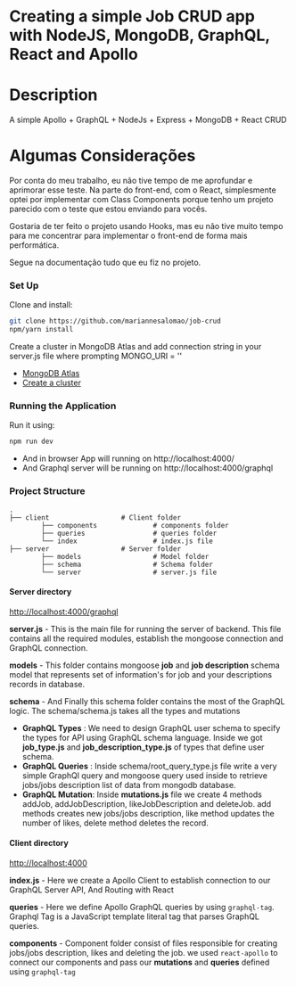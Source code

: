 # Creating a simple Job CRUD app with NodeJS, MongoDB, GraphQL, React and Apollo

# Description

A simple Apollo + GraphQL + NodeJs + Express + MongoDB + React CRUD

# Algumas Considerações

Por conta do meu trabalho, eu não tive tempo de me aprofundar e aprimorar esse teste.
Na parte do front-end, com o React, simplesmente optei por implementar com Class Components porque tenho um
projeto parecido com o teste que estou enviando para vocês.

Gostaria de ter feito o projeto usando Hooks, mas eu não tive muito tempo para me concentrar para
implementar o front-end de forma mais performática.

Segue na documentação tudo que eu fiz no projeto.

### Set Up
Clone and install:

```bash
git clone https://github.com/mariannesalomao/job-crud
npm/yarn install
```

Create a cluster in MongoDB Atlas and add connection string in your server.js file where prompting MONGO_URI = ''
- [MongoDB Atlas](https://www.mongodb.com/cloud/atlas)
- [Create a cluster](https://docs.atlas.mongodb.com/create-new-cluster/)

### Running the Application

Run it using:

```bash
npm run dev
```
- And in browser App will running on http://localhost:4000/
- And Graphql server will be running on http://localhost:4000/graphql

### Project Structure

    .
    ├── client                  # Client folder
            ├── components              # components folder
            ├── queries                 # queries folder
            └── index                   # index.js file
    ├── server                  # Server folder
            ├── models                  # Model folder
            ├── schema                  # Schema folder
            └── server                  # server.js file

#### Server directory
[http://localhost:4000/graphql](http://localhost:4000/graphql)

**server.js** - This is the main file for running the server of backend. This file contains all the required modules, establish the mongoose connection and GraphQL connection.

**models** - This folder contains mongoose **job** and **job description** schema model that represents set of information's for job and your descriptions records in database.

**schema** - And Finally this schema folder contains the most of the GraphQL logic. The schema/schema.js takes all the types and mutations
- **GraphQL Types** : We need to design GraphQL user schema to specify the types for API using GraphQL schema language. Inside we got **job_type.js** and **job_description_type.js** of types that define user schema.
- **GraphQL Queries** : Inside schema/root_query_type.js file write a very simple GraphQl query and mongoose query used inside to retrieve jobs/jobs description list of data from mongodb database.
- **GraphQL Mutation**: Inside **mutations.js** file we create 4 methods addJob, addJobDescription, likeJobDescription and deleteJob. add methods creates new jobs/jobs description, like method updates the number of likes, delete method deletes the record.

#### Client directory
[http://localhost:4000](http://localhost:4000)

**index.js** - Here we create a Apollo Client to establish connection to our GraphQL Server API, And Routing with React

**queries** - Here we define Apollo GraphQL queries by using `graphql-tag`. Graphql Tag is a JavaScript template literal tag that parses GraphQL queries.

**components** - Component folder consist of files responsible for creating jobs/jobs description, likes and deleting the job. we used `react-apollo` to connect our components and pass our **mutations** and **queries** defined using `graphql-tag`

